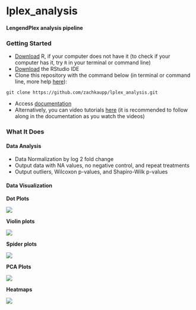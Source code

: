 # lplex\_analysis

#### LengendPlex analysis pipeline

### Getting Started

* [Download](https://cran.r-project.org/) R, if your computer does not have it (to check if your computer has it, try `R` in your terminal or command line)
* [Download](https://www.rstudio.com/products/rstudio/download/) the RStudio IDE
* Clone this repository with the command below (in terminal or command line, more help [here](https://docs.github.com/en/repositories/creating-and-managing-repositories/cloning-a-repository)):

```
git clone https://github.com/zachkaupp/lplex_analysis.git
```

* Access [documentation](https://zachkaupp-github.gitbook.io/lplex_analysis/)
* Alternatively, you can video tutorials [here](https://youtube.com/playlist?list=PLWbNTbtRBJDA1B32GWftrhAApmZ7ur8Pt) (it is recommended to follow along in the documentation as you watch the videos)

### What It Does

#### Data Analysis

* Data Normalization by log 2 fold change
* Output data with NA values, no negative control, and repeat treatments
* Output outliers, Wilcoxon p-values, and Shapiro-Wilk p-values

#### Data Visualization

**Dot Plots**

![](.gitbook/assets/example\_dot.png)

**Violin plots**

![](.gitbook/assets/example\_violin.png)

**Spider plots**

![](.gitbook/assets/example\_spider.png)

**PCA Plots**

![](.gitbook/assets/example\_pca.png)

**Heatmaps**

![](.gitbook/assets/example\_heatmap.png)
